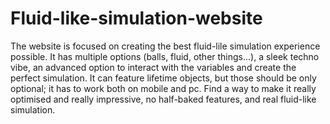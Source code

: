 # Fluid-like-simulation-website

The website is focused on creating the best fluid-lile simulation experience possible.
It has multiple options (balls, fluid, other things...), a sleek techno vibe, an advanced option to interact with the variables and create the perfect simulation.
It can feature lifetime objects, but those should be only optional; it has to work both on mobile and pc.
Find a way to make it really optimised and really impressive, no half-baked features, and real fluid-like simulation.
